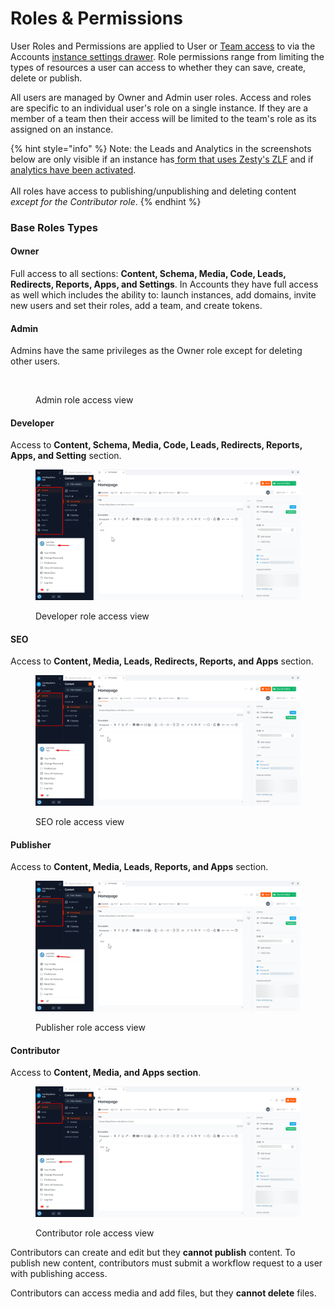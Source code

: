# Roles & Permissions

User Roles and Permissions are applied to User or [Team access](https://zesty.org/guides/adding-a-team) to via the Accounts [instance settings drawer](https://zesty.org/services/accounts-ui/instance-settings-drawer). Role permissions range from limiting the types of resources a user can access to whether they can save, create, delete or publish.

All users are managed by Owner and Admin user roles. Access and roles are specific to an individual user's role on a single instance. If they are a member of a team then their access will be limited to the team's role as its assigned on an instance.

{% hint style="info" %}
Note: the Leads and Analytics in the screenshots below are only visible if an instance has[ form that uses Zesty's ZLF](https://zesty.org/services/manager-ui/leads#how-to-connect-forms-to-zlf) and if [analytics have been activated](https://zesty.org/services/web-engine/analytics).\
\
All roles have access to publishing/unpublishing and deleting content _except for the Contributor role_.&#x20;
{% endhint %}

### Base Roles Types

#### **Owner**

Full access to all sections: **Content, Schema, Media, Code, Leads, Redirects, Reports, Apps, and Settings**. In Accounts they have full access as well which includes the ability to: launch instances, add domains, invite new users and set their roles, add a team, and create tokens.

#### **Admin**&#x20;

Admins have the same privileges as the Owner role except for deleting other users.

<figure><img src="../.gitbook/assets/image (9).png" alt=""><figcaption><p>Admin role access view</p></figcaption></figure>

#### Developer

Access to **Content, Schema, Media, Code, Leads, Redirects, Reports, Apps, and Setting** section.

<figure><img src="../.gitbook/assets/image (13).png" alt=""><figcaption><p>Developer role access view</p></figcaption></figure>

#### SEO&#x20;

Access to **Content, Media, Leads, Redirects, Reports, and Apps** section.

<figure><img src="../.gitbook/assets/image (30).png" alt=""><figcaption><p>SEO role access view</p></figcaption></figure>

#### Publisher

Access to **Content, Media, Leads, Reports, and Apps** section.

<figure><img src="../.gitbook/assets/image (32).png" alt=""><figcaption><p>Publisher role access view</p></figcaption></figure>

#### Contributor

Access to **Content, Media, and Apps section**.

<figure><img src="../.gitbook/assets/image (50).png" alt=""><figcaption><p>Contributor role access view</p></figcaption></figure>

Contributors can create and edit but they **cannot publish** content. To publish new content, contributors must submit a workflow request to a user with publishing access.&#x20;

Contributors can access media and add files, but they **cannot delete** files.

